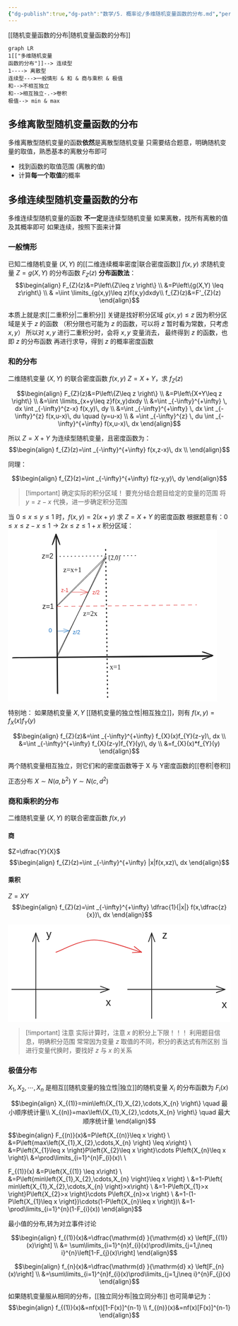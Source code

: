 ```yaml
---
{"dg-publish":true,"dg-path":"数学/5. 概率论/多维随机变量函数的分布.md","permalink":"/数学/5. 概率论/多维随机变量函数的分布/","dgPassFrontmatter":true,"noteIcon":"","created":"2024-04-16T17:41:14.927+08:00","updated":"2025-04-14T11:45:26.536+08:00"}
---
```


[[随机变量函数的分布\|随机变量函数的分布]]

```mermaid
graph LR
1[["多维随机变量
函数的分布"]]--> 连续型
1----> 离散型
连续型--->一般情形 & 和 & 商与乘积 & 极值
和-->不相互独立
和-->相互独立-.->卷积
极值--> min & max
```
## 多维离散型随机变量函数的分布
多维离散型随机变量的函数**依然**是离散型随机变量
只需要结合题意，明确随机变量的取值，熟悉基本的离散分布即可
- 找到函数的取值范围 (离散的值)
- 计算**每一个取值**的概率

## 多维连续型随机变量函数的分布
多维连续型随机变量的函数 **不一定**是连续型随机变量
如果离散，找所有离散的值及其概率即可
如果连续，按照下面来计算
### 一般情形
已知二维随机变量 $(X,Y)$ 的[[二维连续概率密度\|联合密度函数]] $f(x,y)$
求随机变量 $Z=g(X,Y)$ 的分布函数 $F_{Z}(z)$
**分布函数法**：
$$\begin{align}
F_{Z}(z)&=P\left\{Z\leq z \right\} \\
&=P\left\{g(X,Y) \leq z\right\} \\
  & =\iint \limits_{g(x,y)\leq z}f(x,y)dxdy\\
f_{Z}(z)&=F'_{Z}(z)
\end{align}$$

本质上就是求[[二重积分\|二重积分]]
关键是找好积分区域 $g(x,y)\leq z$
因为积分区域是关于 $z$ 的函数
（积分限也可能为 $z$ 的函数，可以将 $z$ 暂时看为常数，只考虑 $x,y$）
所以对 $x,y$ 进行二重积分时，会将 $x,y$ 变量消去，
最终得到 $z$ 的函数，也即 $z$ 的分布函数
再进行求导，得到 $z$ 的概率密度函数

### 和的分布
二维随机变量 $(X,Y)$ 的联合密度函数 $f(x,y)$
$Z=X+Y$，求 $f_{Z}(z)$

$$\begin{align}
F_{Z}(z)&=P\left\{Z\leq z \right\} \\
&=P\left\{X+Y\leq z \right\} \\
&=\iint \limits_{x+y\leq z}f(x,y)dxdy \\
&=\int _{-\infty}^{+\infty} \, dx \int _{-\infty}^{z-x} f(x,y)\, dy  \\
&=\int _{-\infty}^{+\infty} \, dx \int _{-\infty}^{z} f(x,u-x)\, du \quad (y=u-x) \\
 & =\int _{-\infty}^{z} \, du \int _{-\infty}^{+\infty} f(x,u-x)\, dx   
\end{align}$$

所以 $Z=X+Y$ 为连续型随机变量，且密度函数为：
$$\begin{align}
f_{Z}(z)=\int _{-\infty}^{+\infty} f(x,z-x)\, dx \\
\end{align}$$

同理：

$$\begin{align}
f_{Z}(z)=\int _{-\infty}^{+\infty} f(z-y,y)\, dy 
\end{align}$$



>[!important] 确定实际的积分区域！
>要充分结合题目给定的变量的范围
>将 $y=z-x$ 代换，进一步确定积分范围


 当 $0\leq x\leq y\leq 1$ 时，$f(x,y)=2(x+y)$
求 $Z=X+Y$ 的密度函数
根据题意有：$0\leq x\leq z-x\leq 1\to 2x\leq z\leq 1+x$
积分区域：
<svg version="1.1" xmlns="http://www.w3.org/2000/svg" viewBox="0 0 473.6874092166655 388.94661628251947" width="473.6874092166655" height="388.94661628251947">  <!-- svg-source:excalidraw -->    <defs>    <style class="style-fonts">      @font-face {        font-family: "Virgil";        src: url("https://excalidraw.com/Virgil.woff2");      }      @font-face {        font-family: "Cascadia";        src: url("https://excalidraw.com/Cascadia.woff2");      }      @font-face {        font-family: "Assistant";        src: url("https://excalidraw.com/Assistant-Regular.woff2");      }    </style>      </defs>  <rect x="0" y="0" width="473.6874092166655" height="388.94661628251947" fill="#ffffff"></rect><g stroke-linecap="round"><g transform="translate(10.828399466350675 288.5976085247855) rotate(0 225.58725569649454 -1.1429908301653313)"><path d="M-0.83 1.13 C74.12 0.64, 375.13 -1.65, 450.5 -2.07 M0.94 0.68 C76.2 -0.27, 377.89 -3.42, 452.86 -4.09" stroke="#1e1e1e" stroke-width="2" fill="none"></path></g><g transform="translate(10.828399466350675 288.5976085247855) rotate(0 225.58725569649454 -1.1429908301653313)"><path d="M429.45 4.69 C439.92 0.49, 447.04 -1.25, 452.86 -4.09 M429.45 4.69 C438.03 2.06, 447.7 -2.64, 452.86 -4.09" stroke="#1e1e1e" stroke-width="2" fill="none"></path></g><g transform="translate(10.828399466350675 288.5976085247855) rotate(0 225.58725569649454 -1.1429908301653313)"><path d="M429.28 -12.41 C439.94 -10.29, 447.12 -5.71, 452.86 -4.09 M429.28 -12.41 C438 -8.67, 447.74 -7, 452.86 -4.09" stroke="#1e1e1e" stroke-width="2" fill="none"></path></g></g><mask></mask><g stroke-linecap="round"><g transform="translate(111.34897735673133 370.1815416218019) rotate(0 -1.2318331568347958 -179.3574461766824)"><path d="M1.06 0.65 C0.59 -59.22, -1.44 -298.53, -2.08 -358.28 M0.16 -0.05 C-0.51 -60.38, -2.18 -300.23, -2.82 -360.18" stroke="#1e1e1e" stroke-width="2" fill="none"></path></g><g transform="translate(111.34897735673133 370.1815416218019) rotate(0 -1.2318331568347958 -179.3574461766824)"><path d="M5.93 -336.76 C3.64 -344.57, 0.08 -354.26, -2.82 -360.18 M5.93 -336.76 C2.32 -344.52, -1.06 -354.67, -2.82 -360.18" stroke="#1e1e1e" stroke-width="2" fill="none"></path></g><g transform="translate(111.34897735673133 370.1815416218019) rotate(0 -1.2318331568347958 -179.3574461766824)"><path d="M-11.17 -336.62 C-7.24 -344.63, -4.57 -354.37, -2.82 -360.18 M-11.17 -336.62 C-8.41 -344.55, -5.42 -354.75, -2.82 -360.18" stroke="#1e1e1e" stroke-width="2" fill="none"></path></g></g><mask></mask><g stroke-linecap="round"><g transform="translate(226.54396034714557 378.58921720741364) rotate(0 -3.2670933925332974 -168.06600033387048)"><path d="M-1.11 0.36 C-2.06 -55.69, -4.67 -281.07, -5.72 -337" stroke="#1e1e1e" stroke-width="2.5" fill="none" stroke-dasharray="1.5 8"></path></g></g><mask></mask><g stroke-linecap="round"><g transform="translate(111.69382193491595 287.40662071422867) rotate(0 54.96315137143347 -113.93308842929702)"><path d="M0.08 -0.42 C18.32 -38.41, 90.69 -190.09, 108.84 -228.11 M-1.34 -1.68 C17.32 -39.48, 92.19 -189.06, 110.99 -226.69" stroke="#1e1e1e" stroke-width="1" fill="none"></path></g></g><mask></mask><g stroke-linecap="round"><g transform="translate(109.96673376777642 172.55976657888687) rotate(0 54.70439331446278 -53.21005591191795)"><path d="M0.86 0.52 C19.13 -17.1, 90.8 -87.97, 108.93 -105.94 M-0.14 -0.25 C17.98 -18.22, 89.54 -90.11, 107.74 -107.81" stroke="#1e1e1e" stroke-width="1" fill="none"></path></g></g><mask></mask><g stroke-linecap="round"><g transform="translate(110.84351066657894 172.43639739555283) rotate(0 157.9390470336366 -1.6737272693130762)"><path d="M0.22 1 C53.07 0.67, 263.59 -1.86, 316.35 -2.58" stroke="#e03131" stroke-width="1" fill="none" stroke-dasharray="8 8.5"></path></g></g><mask></mask><g transform="translate(125.03674278447204 81.0615549284064) rotate(0 23.4375 9.600000000000023)"><text x="0" y="15.45" font-family="Cascadia, Segoe UI Emoji" font-size="16px" fill="#1e1e1e" text-anchor="start" style="white-space: pre;" direction="ltr" dominant-baseline="alphabetic">z=x+1</text></g><g transform="translate(170.06042951626262 179.67707366900254) rotate(0 18.75 9.600000000000023)"><text x="0" y="15.45" font-family="Cascadia, Segoe UI Emoji" font-size="16px" fill="#1e1e1e" text-anchor="start" style="white-space: pre;" direction="ltr" dominant-baseline="alphabetic">z=2x</text></g><g transform="translate(230.36595628011844 300.32140124447665) rotate(0 14.0625 9.600000000000023)"><text x="0" y="15.45" font-family="Cascadia, Segoe UI Emoji" font-size="16px" fill="#1e1e1e" text-anchor="start" style="white-space: pre;" direction="ltr" dominant-baseline="alphabetic">x=1</text></g><g transform="translate(227.35931728262688 54.63030606868415) rotate(0 20.39020948098596 8.351829803411817)"><text x="0" y="13.441226089865921" font-family="Cascadia, Segoe UI Emoji" font-size="13.919716339019725px" fill="#1e1e1e" text-anchor="start" style="white-space: pre;" direction="ltr" dominant-baseline="alphabetic">(2,0)</text></g><g transform="translate(91.6805191045703 219.13847348327033) rotate(0 3.8023583317094563 7.862435770713034)"><text x="0" y="12.58016429957331" font-family="Helvetica, Segoe UI Emoji" font-size="13.673801340370526px" fill="#1971c2" text-anchor="start" style="white-space: pre;" direction="ltr" dominant-baseline="alphabetic">0</text></g><g transform="translate(146.50626880145535 224.88272125053152) rotate(0 8.415057336479208 7.254444743366037)"><text x="0" y="11.607358003948917" font-family="Helvetica, Segoe UI Emoji" font-size="12.61642564063655px" fill="#1971c2" text-anchor="start" style="white-space: pre;" direction="ltr" dominant-baseline="alphabetic">z/2</text></g><g stroke-linecap="round"><g transform="translate(112.62361938754873 229.16350107424705) rotate(0 12.65090705860041 -0.3307399963994726)"><path d="M0.21 0.29 C4.47 0.19, 21.11 -0.02, 25.29 -0.2 M-0.35 -0.03 C3.86 -0.32, 20.64 -0.89, 24.86 -0.93" stroke="#1971c2" stroke-width="0.5" fill="none"></path></g><g transform="translate(112.62361938754873 229.16350107424705) rotate(0 12.65090705860041 -0.3307399963994726)"><path d="M13.07 3.69 C16.3 2.51, 19.4 1.38, 24.86 -0.93 M13.07 3.69 C15.97 2.73, 19.17 1.08, 24.86 -0.93" stroke="#1971c2" stroke-width="0.5" fill="none"></path></g><g transform="translate(112.62361938754873 229.16350107424705) rotate(0 12.65090705860041 -0.3307399963994726)"><path d="M12.86 -4.97 C16.17 -4.01, 19.32 -3, 24.86 -0.93 M12.86 -4.97 C15.79 -3.58, 19.05 -2.88, 24.86 -0.93" stroke="#1971c2" stroke-width="0.5" fill="none"></path></g></g><mask></mask><g stroke-linecap="round"><g transform="translate(144.84719932957148 140.86518828208443) rotate(0 17.945481082860283 0)"><path d="M-0.05 0.4 C6.04 0.35, 30.13 -0.01, 36.05 -0.1 M-0.74 0.13 C5.33 0.14, 29.48 0.51, 35.69 0.55" stroke="#e03131" stroke-width="0.5" fill="none"></path></g><g transform="translate(144.84719932957148 140.86518828208443) rotate(0 17.945481082860283 0)"><path d="M18.76 6.5 C23.01 5.49, 25.79 3.3, 35.69 0.55 M18.76 6.5 C23.73 4.48, 27.61 3.36, 35.69 0.55" stroke="#e03131" stroke-width="0.5" fill="none"></path></g><g transform="translate(144.84719932957148 140.86518828208443) rotate(0 17.945481082860283 0)"><path d="M18.9 -5.78 C23.14 -4.17, 25.89 -3.75, 35.69 0.55 M18.9 -5.78 C23.88 -4.45, 27.72 -2.22, 35.69 0.55" stroke="#e03131" stroke-width="0.5" fill="none"></path></g></g><mask></mask><g transform="translate(119.93775331371137 130.45062701011852) rotate(0 8.342978842856041 6.906637529242346)"><text x="0" y="11.050854647247277" font-family="Helvetica, Segoe UI Emoji" font-size="12.011543529117093px" fill="#e03131" text-anchor="start" style="white-space: pre;" direction="ltr" dominant-baseline="alphabetic">z-1</text></g><g transform="translate(191.05083855292366 134.53743595041578) rotate(0 8.205004916809685 7.073362950245269)"><text x="0" y="11.317620984079607" font-family="Helvetica, Segoe UI Emoji" font-size="12.301500783035262px" fill="#e03131" text-anchor="start" style="white-space: pre;" direction="ltr" dominant-baseline="alphabetic">z/2</text></g><g transform="translate(77.40027986542202 164.77852328665426) rotate(0 13.12109375 9.199999999999989)"><text x="0" y="14.720312499999999" font-family="Helvetica, Segoe UI Emoji" font-size="16px" fill="#1e1e1e" text-anchor="start" style="white-space: pre;" direction="ltr" dominant-baseline="alphabetic">z=1</text></g><g stroke-linecap="round"><g transform="translate(109.94812796114377 60.3035165507215) rotate(0 93.27996708975911 -0.7978842909038804)"><path d="M-1.04 -0.08 C29.81 -0.25, 154.47 -1.61, 185.71 -2.02" stroke="#1e1e1e" stroke-width="1.5" fill="none" stroke-dasharray="1.5 7"></path></g></g><mask></mask><g transform="translate(76.23357497719394 50.207639850628425) rotate(0 13.121093749999943 9.199999999999989)"><text x="0" y="14.720312499999999" font-family="Helvetica, Segoe UI Emoji" font-size="16px" fill="#1e1e1e" text-anchor="start" style="white-space: pre;" direction="ltr" dominant-baseline="alphabetic">z=2</text></g></svg>



特别地：
如果随机变量 $X,Y$ [[随机变量的独立性\|相互独立]]，则有 $f(x,y)=f_{X}(x)f_{Y}(y)$

$$\begin{align}
f_{Z}(z)&=\int _{-\infty}^{+\infty} f_{X}(x)f_{Y}(z-y)\, dx  \\
&=\int _{-\infty}^{+\infty} f_{X}(z-y)f_{Y}(y)\, dy \\
&=f_{X}(x)*f_{Y}(y)
\end{align}$$

两个随机变量相互独立，则它们和的密度函数等于 X 与 Y密度函数的[[卷积\|卷积]]

正态分布
$X\sim N(a,b^{2})$   $Y\sim N(c,d^{2})$

### 商和乘积的分布
二维随机变量 $(X,Y)$ 的联合密度函数 $f(x,y)$
#### 商
$Z=\dfrac{Y}{X}$
$$\begin{align}
f_{Z}(z)=\int _{-\infty}^{+\infty} |x|f(x,xz)\, dx 
\end{align}$$

#### 乘积
$Z=XY$
$$\begin{align}
f_{Z}(z)=\int _{-\infty}^{+\infty} \dfrac{1}{|x|} f(x,\dfrac{z}{x})\, dx 
\end{align}$$


<svg xmlns="http://www.w3.org/2000/svg" version="1.1" viewBox="0 0 602.5309244791663 264" width="602.5309244791663" height="264">  <!-- svg-source:excalidraw -->    <defs>    <style class="style-fonts">      @font-face {        font-family: "Virgil";        src: url("https://excalidraw.com/Virgil.woff2");      }      @font-face {        font-family: "Cascadia";        src: url("https://excalidraw.com/Cascadia.woff2");      }      @font-face {        font-family: "Assistant";        src: url("https://excalidraw.com/Assistant-Regular.woff2");      }    </style>      </defs>  <rect x="0" y="0" width="602.5309244791663" height="264" fill="#ffffff"></rect><g stroke-linecap="round"><g transform="translate(10 175.67036899514278) rotate(0 131.79012044270826 0)"><path d="M0 0 C43.93 0, 219.65 0, 263.58 0 M0 0 C43.93 0, 219.65 0, 263.58 0" stroke="#1e1e1e" stroke-width="2" fill="none"></path></g><g transform="translate(10 175.67036899514278) rotate(0 131.79012044270826 0)"><path d="M240.09 8.55 C244.9 6.8, 249.72 5.05, 263.58 0 M240.09 8.55 C246.5 6.22, 252.92 3.88, 263.58 0" stroke="#1e1e1e" stroke-width="2" fill="none"></path></g><g transform="translate(10 175.67036899514278) rotate(0 131.79012044270826 0)"><path d="M240.09 -8.55 C244.9 -6.8, 249.72 -5.05, 263.58 0 M240.09 -8.55 C246.5 -6.22, 252.92 -3.88, 263.58 0" stroke="#1e1e1e" stroke-width="2" fill="none"></path></g></g><mask></mask><g stroke-linecap="round"><g transform="translate(74.94819552820536 254) rotate(0 0 -115.43210856119788)"><path d="M0 0 C0 -38.48, 0 -192.39, 0 -230.86 M0 0 C0 -38.48, 0 -192.39, 0 -230.86" stroke="#1e1e1e" stroke-width="2" fill="none"></path></g><g transform="translate(74.94819552820536 254) rotate(0 0 -115.43210856119788)"><path d="M8.55 -207.37 C5.94 -214.55, 3.33 -221.72, 0 -230.86 M8.55 -207.37 C6.14 -214.01, 3.72 -220.64, 0 -230.86" stroke="#1e1e1e" stroke-width="2" fill="none"></path></g><g transform="translate(74.94819552820536 254) rotate(0 0 -115.43210856119788)"><path d="M-8.55 -207.37 C-5.94 -214.55, -3.33 -221.72, 0 -230.86 M-8.55 -207.37 C-6.14 -214.01, -3.72 -220.64, 0 -230.86" stroke="#1e1e1e" stroke-width="2" fill="none"></path></g></g><mask></mask><g stroke-linecap="round"><g transform="translate(323.86425734895784 175.6703688844657) rotate(0 131.79012044270826 0)"><path d="M0 0 C43.93 0, 219.65 0, 263.58 0 M0 0 C43.93 0, 219.65 0, 263.58 0" stroke="#1e1e1e" stroke-width="2" fill="none"></path></g><g transform="translate(323.86425734895784 175.6703688844657) rotate(0 131.79012044270826 0)"><path d="M240.09 8.55 C245.36 6.63, 250.64 4.71, 263.58 0 M240.09 8.55 C247.13 5.99, 254.18 3.42, 263.58 0" stroke="#1e1e1e" stroke-width="2" fill="none"></path></g><g transform="translate(323.86425734895784 175.6703688844657) rotate(0 131.79012044270826 0)"><path d="M240.09 -8.55 C245.36 -6.63, 250.64 -4.71, 263.58 0 M240.09 -8.55 C247.13 -5.99, 254.18 -3.42, 263.58 0" stroke="#1e1e1e" stroke-width="2" fill="none"></path></g></g><mask></mask><g stroke-linecap="round"><g transform="translate(388.8124528771632 253.9999998893229) rotate(0 0 -115.43210856119788)"><path d="M0 0 C0 -38.48, 0 -192.39, 0 -230.86 M0 0 C0 -38.48, 0 -192.39, 0 -230.86" stroke="#1e1e1e" stroke-width="2" fill="none"></path></g><g transform="translate(388.8124528771632 253.9999998893229) rotate(0 0 -115.43210856119788)"><path d="M8.55 -207.37 C5.88 -214.71, 3.21 -222.05, 0 -230.86 M8.55 -207.37 C6.54 -212.89, 4.53 -218.41, 0 -230.86" stroke="#1e1e1e" stroke-width="2" fill="none"></path></g><g transform="translate(388.8124528771632 253.9999998893229) rotate(0 0 -115.43210856119788)"><path d="M-8.55 -207.37 C-5.88 -214.71, -3.21 -222.05, 0 -230.86 M-8.55 -207.37 C-6.54 -212.89, -4.53 -218.41, 0 -230.86" stroke="#1e1e1e" stroke-width="2" fill="none"></path></g></g><mask></mask><g transform="translate(103.55558268229152 10) rotate(0 7 16.100000000000023)"><text x="0" y="25.760546874999996" font-family="Helvetica, Segoe UI Emoji" font-size="28px" fill="#1e1e1e" text-anchor="start" style="white-space: pre;" direction="ltr" dominant-baseline="alphabetic">y</text></g><g transform="translate(264.370361328125 194.41975911458348) rotate(0 7 16.100000000000023)"><text x="0" y="25.760546874999996" font-family="Helvetica, Segoe UI Emoji" font-size="28px" fill="#1e1e1e" text-anchor="start" style="white-space: pre;" direction="ltr" dominant-baseline="alphabetic">x</text></g><g transform="translate(578.5309244791663 200.1963053385416) rotate(0 7 16.100000000000023)"><text x="0" y="25.760546874999996" font-family="Helvetica, Segoe UI Emoji" font-size="28px" fill="#1e1e1e" text-anchor="start" style="white-space: pre;" direction="ltr" dominant-baseline="alphabetic">x</text></g><g transform="translate(417.20996093749955 12.3350830078125) rotate(0 7 16.100000000000023)"><text x="0" y="25.760546874999996" font-family="Helvetica, Segoe UI Emoji" font-size="28px" fill="#1e1e1e" text-anchor="start" style="white-space: pre;" direction="ltr" dominant-baseline="alphabetic">z</text></g><g stroke-linecap="round"><g transform="translate(129.5167875744046 74.95309297821404) rotate(0 115.96118745349713 -16.53438023158492)"><path d="M0 0 C17.2 -5.51, 64.52 -33.07, 103.17 -33.07 C141.83 -33.07, 210.46 -5.51, 231.92 0 M0 0 C17.2 -5.51, 64.52 -33.07, 103.17 -33.07 C141.83 -33.07, 210.46 -5.51, 231.92 0" stroke="#e03131" stroke-width="2" fill="none"></path></g><g transform="translate(129.5167875744046 74.95309297821404) rotate(0 115.96118745349713 -16.53438023158492)"><path d="M206.94 1 C216.28 0.62, 225.62 0.25, 231.92 0 M206.94 1 C212.8 0.76, 218.66 0.53, 231.92 0" stroke="#e03131" stroke-width="2" fill="none"></path></g><g transform="translate(129.5167875744046 74.95309297821404) rotate(0 115.96118745349713 -16.53438023158492)"><path d="M212.15 -15.29 C219.54 -9.58, 226.94 -3.86, 231.92 0 M212.15 -15.29 C216.78 -11.71, 221.42 -8.12, 231.92 0" stroke="#e03131" stroke-width="2" fill="none"></path></g></g><mask></mask></svg>


>[!important] 注意
>实际计算时，注意 $x$ 的积分上下限！！！
>利用题目信息，明确积分范围
>常常因为变量 $z$ 取值的不同，积分的表达式有所区别
>当进行变量代换时，要找好 $z$ 与 $x$ 的关系


### 极值分布
$X_{1},X_{2},\cdots,X_{n}$ 是相互[[随机变量的独立性\|独立]]的随机变量
$X_{i}$ 的分布函数为 $F_{i}(x)$

$$\begin{align}
X_{(1)}=min\left\{X_{1},X_{2},\cdots,X_{n} \right\} \quad 最小顺序统计量\\
X_{(n)}=max\left\{X_{1},X_{2},\cdots,X_{n} \right\} \quad 最大顺序统计量
\end{align}$$

$$\begin{align}
  F_{(n)}(x)&=P\left\{X_{(n)}\leq x \right\}   \\
&=P\left\{max\left\{X_{1},X_{2},\cdots,X_{n} \right\} \leq x\right\} \\
&=P\left\{X_{1}\leq x \right\}P\left\{X_{2}\leq x \right\}\cdots P\left\{X_{n}\leq x \right\}\\
&=\prod\limits_{i=1}^{n}F_{i}(x)\\ \\

  F_{(1)}(x) &=P\left\{X_{(1)} \leq x\right\} \\
&=P\left\{min\left\{X_{1},X_{2},\cdots,X_{n} \right\}\leq x \right\} \\
&=1-P\left\{ min\left\{X_{1},X_{2},\cdots,X_{n} \right\}>x\right\} \\
&=1-P\left\{X_{1}>x \right\}P\left\{X_{2}>x \right\}\cdots P\left\{X_{n}>x \right\} \\
&=1-(1-P\left\{X_{1}\leq x \right\})\cdots(1-P\left\{X_{n}\leq x \right\})\\
&=1-\prod\limits_{i=1}^{n}(1-F_{i}(x))
\end{align}$$

最小值的分布,转为对立事件讨论

$$\begin{align}
f_{(1)}(x)&=\dfrac{\mathrm{d} }{\mathrm{d} x} \left[F_{(1)}(x)\right] \\
&= \sum\limits_{i=1}^{n}f_{i}(x)\prod\limits_{j=1,j\neq i}^{n}\left[1-F_{j}(x)\right]
\end{align}$$


$$\begin{align}
f_{n}(x)&=\dfrac{\mathrm{d} }{\mathrm{d} x} \left[F_{n}(x)\right] \\
&=\sum\limits_{i=1}^{n}f_{i}(x)\prod\limits_{j=1,j\neq i}^{n}F_{j}(x) 
\end{align}$$


如果随机变量服从相同的分布，[[独立同分布\|独立同分布]]
也可简单记为：
$$\begin{align}
f_{(1)}(x)&=nf(x)[1-F(x)]^{n-1} \\
f_{(n)}(x)&=nf(x)[F(x)]^{n-1}
\end{align}$$


